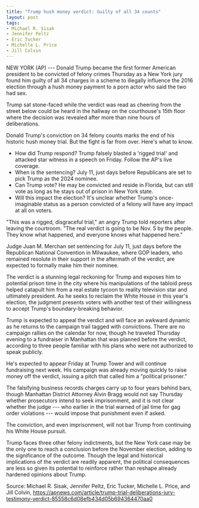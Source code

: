 ```yaml
---
title: "Trump hush money verdict: Guilty of all 34 counts"
layout: post
tags:
- Michael R. Sisak
- Jennifer Peltz
- Eric Tucker
- Michelle L. Price
- Jill Colvin
---
```


NEW YORK (AP) --- Donald Trump became the first former American president to be convicted of felony crimes Thursday as a New York jury found him guilty of all 34 charges in a scheme to illegally influence the 2016 election through a hush money payment to a porn actor who said the two had sex.

Trump sat stone-faced while the verdict was read as cheering from the street below could be heard in the hallway on the courthouse's 15th floor where the decision was revealed after more than nine hours of deliberations.

Donald Trump's conviction on 34 felony counts marks the end of his historic hush money trial. But the fight is far from over. Here's what to know.

- How did Trump respond? Trump falsely blasted a 'rigged trial' and attacked star witness in a speech on Friday. Follow the AP's live coverage.
- When is the sentencing? July 11, just days before Republicans are set to pick Trump as the 2024 nominee.
- Can Trump vote? He may be convicted and reside in Florida, but can still vote as long as he stays out of prison in New York state.
- Will this impact the election? It's unclear whether Trump's once-imaginable status as a person convicted of a felony will have any impact at all on voters.

"This was a rigged, disgraceful trial," an angry Trump told reporters after leaving the courtroom. "The real verdict is going to be Nov. 5 by the people. They know what happened, and everyone knows what happened here."

Judge Juan M. Merchan set sentencing for July 11, just days before the Republican National Convention in Milwaukee, where GOP leaders, who remained resolute in their support in the aftermath of the verdict, are expected to formally make him their nominee.

The verdict is a stunning legal reckoning for Trump and exposes him to potential prison time in the city where his manipulations of the tabloid press helped catapult him from a real estate tycoon to reality television star and ultimately president. As he seeks to reclaim the White House in this year's election, the judgment presents voters with another test of their willingness to accept Trump's boundary-breaking behavior.

Trump is expected to appeal the verdict and will face an awkward dynamic as he returns to the campaign trail tagged with convictions. There are no campaign rallies on the calendar for now, though he traveled Thursday evening to a fundraiser in Manhattan that was planned before the verdict, according to three people familiar with his plans who were not authorized to speak publicly.

He's expected to appear Friday at Trump Tower and will continue fundraising next week. His campaign was already moving quickly to raise money off the verdict, issuing a pitch that called him a "political prisoner."

The falsifying business records charges carry up to four years behind bars, though Manhattan District Attorney Alvin Bragg would not say Thursday whether prosecutors intend to seek imprisonment, and it is not clear whether the judge --- who earlier in the trial warned of jail time for gag order violations --- would impose that punishment even if asked.

The conviction, and even imprisonment, will not bar Trump from continuing his White House pursuit.

Trump faces three other felony indictments, but the New York case may be the only one to reach a conclusion before the November election, adding to the significance of the outcome. Though the legal and historical implications of the verdict are readily apparent, the political consequences are less so given its potential to reinforce rather than reshape already hardened opinions about Trump.

Source: Michael R. Sisak, Jennifer Peltz, Eric Tucker, Michelle L. Price, and Jill Colvin, https://apnews.com/article/trump-trial-deliberations-jury-testimony-verdict-85558c6d08efb434d05b694364470aa0
